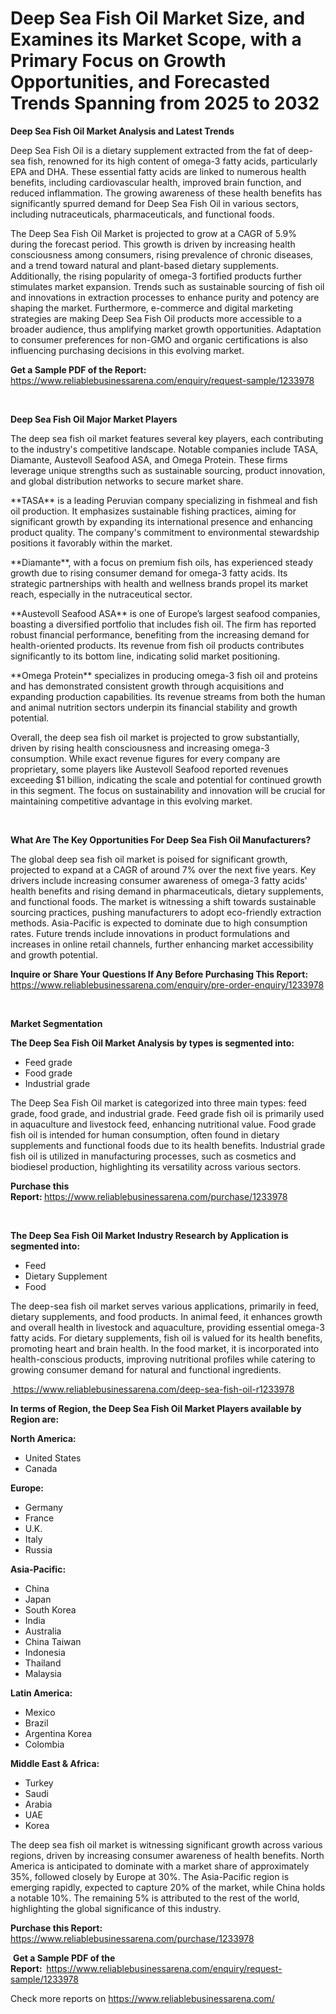 <p><h1>Deep Sea Fish Oil Market Size, and Examines its Market Scope, with a Primary Focus on Growth Opportunities, and Forecasted Trends Spanning from 2025 to 2032</h1></p><p><strong>Deep Sea Fish Oil Market Analysis and Latest Trends</strong></p>
<p><p>Deep Sea Fish Oil is a dietary supplement extracted from the fat of deep-sea fish, renowned for its high content of omega-3 fatty acids, particularly EPA and DHA. These essential fatty acids are linked to numerous health benefits, including cardiovascular health, improved brain function, and reduced inflammation. The growing awareness of these health benefits has significantly spurred demand for Deep Sea Fish Oil in various sectors, including nutraceuticals, pharmaceuticals, and functional foods.</p><p>The Deep Sea Fish Oil Market is projected to grow at a CAGR of 5.9% during the forecast period. This growth is driven by increasing health consciousness among consumers, rising prevalence of chronic diseases, and a trend toward natural and plant-based dietary supplements. Additionally, the rising popularity of omega-3 fortified products further stimulates market expansion. Trends such as sustainable sourcing of fish oil and innovations in extraction processes to enhance purity and potency are shaping the market. Furthermore, e-commerce and digital marketing strategies are making Deep Sea Fish Oil products more accessible to a broader audience, thus amplifying market growth opportunities. Adaptation to consumer preferences for non-GMO and organic certifications is also influencing purchasing decisions in this evolving market.</p></p>
<p><strong>Get a Sample PDF of the Report:&nbsp;</strong> <a href="https://www.reliablebusinessarena.com/enquiry/request-sample/1233978?utm_campaign=2530&utm_medium=2&utm_source=Github&utm_content=ia&utm_term=02042025&utm_id=deep-sea-fish-oil">https://www.reliablebusinessarena.com/enquiry/request-sample/1233978</a></p>
<p>&nbsp;</p>
<p><strong>Deep Sea Fish Oil Major Market Players</strong></p>
<p><p>The deep sea fish oil market features several key players, each contributing to the industry's competitive landscape. Notable companies include TASA, Diamante, Austevoll Seafood ASA, and Omega Protein. These firms leverage unique strengths such as sustainable sourcing, product innovation, and global distribution networks to secure market share.</p><p>**TASA** is a leading Peruvian company specializing in fishmeal and fish oil production. It emphasizes sustainable fishing practices, aiming for significant growth by expanding its international presence and enhancing product quality. The company's commitment to environmental stewardship positions it favorably within the market.</p><p>**Diamante**, with a focus on premium fish oils, has experienced steady growth due to rising consumer demand for omega-3 fatty acids. Its strategic partnerships with health and wellness brands propel its market reach, especially in the nutraceutical sector.</p><p>**Austevoll Seafood ASA** is one of Europe’s largest seafood companies, boasting a diversified portfolio that includes fish oil. The firm has reported robust financial performance, benefiting from the increasing demand for health-oriented products. Its revenue from fish oil products contributes significantly to its bottom line, indicating solid market positioning.</p><p>**Omega Protein** specializes in producing omega-3 fish oil and proteins and has demonstrated consistent growth through acquisitions and expanding production capabilities. Its revenue streams from both the human and animal nutrition sectors underpin its financial stability and growth potential.</p><p>Overall, the deep sea fish oil market is projected to grow substantially, driven by rising health consciousness and increasing omega-3 consumption. While exact revenue figures for every company are proprietary, some players like Austevoll Seafood reported revenues exceeding $1 billion, indicating the scale and potential for continued growth in this segment. The focus on sustainability and innovation will be crucial for maintaining competitive advantage in this evolving market.</p></p>
<p>&nbsp;</p>
<p><strong>What Are The Key Opportunities For Deep Sea Fish Oil Manufacturers?</strong></p>
<p><p>The global deep sea fish oil market is poised for significant growth, projected to expand at a CAGR of around 7% over the next five years. Key drivers include increasing consumer awareness of omega-3 fatty acids' health benefits and rising demand in pharmaceuticals, dietary supplements, and functional foods. The market is witnessing a shift towards sustainable sourcing practices, pushing manufacturers to adopt eco-friendly extraction methods. Asia-Pacific is expected to dominate due to high consumption rates. Future trends include innovations in product formulations and increases in online retail channels, further enhancing market accessibility and growth potential.</p></p>
<p><strong>Inquire or Share Your Questions If Any Before Purchasing This Report:</strong> <a href="https://www.reliablebusinessarena.com/enquiry/pre-order-enquiry/1233978?utm_campaign=2530&utm_medium=2&utm_source=Github&utm_content=ia&utm_term=02042025&utm_id=deep-sea-fish-oil">https://www.reliablebusinessarena.com/enquiry/pre-order-enquiry/1233978</a></p>
<p>&nbsp;</p>
<p><strong>Market Segmentation</strong></p>
<p><strong>The Deep Sea Fish Oil Market Analysis by types is segmented into:</strong></p>
<p><ul><li>Feed grade</li><li>Food grade</li><li>Industrial grade</li></ul></p>
<p><p>The Deep Sea Fish Oil market is categorized into three main types: feed grade, food grade, and industrial grade. Feed grade fish oil is primarily used in aquaculture and livestock feed, enhancing nutritional value. Food grade fish oil is intended for human consumption, often found in dietary supplements and functional foods due to its health benefits. Industrial grade fish oil is utilized in manufacturing processes, such as cosmetics and biodiesel production, highlighting its versatility across various sectors.</p></p>
<p><strong>Purchase this Report:&nbsp;</strong><a href="https://www.reliablebusinessarena.com/purchase/1233978?utm_campaign=2530&utm_medium=2&utm_source=Github&utm_content=ia&utm_term=02042025&utm_id=deep-sea-fish-oil">https://www.reliablebusinessarena.com/purchase/1233978</a></p>
<p>&nbsp;</p>
<p><strong>The Deep Sea Fish Oil Market Industry Research by Application is segmented into:</strong></p>
<p><ul><li>Feed</li><li>Dietary Supplement</li><li>Food</li></ul></p>
<p><p>The deep-sea fish oil market serves various applications, primarily in feed, dietary supplements, and food products. In animal feed, it enhances growth and overall health in livestock and aquaculture, providing essential omega-3 fatty acids. For dietary supplements, fish oil is valued for its health benefits, promoting heart and brain health. In the food market, it is incorporated into health-conscious products, improving nutritional profiles while catering to growing consumer demand for natural and functional ingredients.</p></p>
<p><a href="https://www.reliablebusinessarena.com/deep-sea-fish-oil-r1233978?utm_campaign=2530&utm_medium=2&utm_source=Github&utm_content=ia&utm_term=02042025&utm_id=deep-sea-fish-oil">&nbsp;https://www.reliablebusinessarena.com/deep-sea-fish-oil-r1233978</a></p>
<p><strong>In terms of Region, the Deep Sea Fish Oil Market Players available by Region are:</strong></p>
<p>
    <p> <strong> North America: </strong>
        <ul>
            <li>United States</li>
            <li>Canada</li>
        </ul>
        </p> 
    <p> <strong> Europe: </strong>
        <ul>
            <li>Germany</li>
            <li>France</li>
            <li>U.K.</li>
            <li>Italy</li>
            <li>Russia</li>
        </ul>
        </p> 
    <p> <strong> Asia-Pacific: </strong>
        <ul>
            <li>China</li>
            <li>Japan</li>
            <li>South Korea</li>
            <li>India</li>
            <li>Australia</li>
            <li>China Taiwan</li>
            <li>Indonesia</li>
            <li>Thailand</li>
            <li>Malaysia</li>
        </ul>
        </p> 
    <p> <strong> Latin America: </strong>
        <ul>
            <li>Mexico</li>
            <li>Brazil</li>
            <li>Argentina Korea</li>
            <li>Colombia</li>
        </ul>
        </p> 
    <p> <strong> Middle East & Africa: </strong>
        <ul>
            <li>Turkey</li>
            <li>Saudi</li>
            <li>Arabia</li>
            <li>UAE</li>
            <li>Korea</li>
        </ul>
    </p>
    </p>
<p><p>The deep sea fish oil market is witnessing significant growth across various regions, driven by increasing consumer awareness of health benefits. North America is anticipated to dominate with a market share of approximately 35%, followed closely by Europe at 30%. The Asia-Pacific region is emerging rapidly, expected to capture 20% of the market, while China holds a notable 10%. The remaining 5% is attributed to the rest of the world, highlighting the global significance of this industry.</p></p>
<p><strong>Purchase this Report: </strong><a href="https://www.reliablebusinessarena.com/purchase/1233978?utm_campaign=2530&utm_medium=2&utm_source=Github&utm_content=ia&utm_term=02042025&utm_id=deep-sea-fish-oil">https://www.reliablebusinessarena.com/purchase/1233978</a></p>
<p>&nbsp;<strong>Get a Sample PDF of the Report:&nbsp;&nbsp;</strong><a href="https://www.reliablebusinessarena.com/enquiry/request-sample/1233978?utm_campaign=2530&utm_medium=2&utm_source=Github&utm_content=ia&utm_term=02042025&utm_id=deep-sea-fish-oil">https://www.reliablebusinessarena.com/enquiry/request-sample/1233978</a></p>
<p><strong></strong></p>
<p>Check more reports on <a href="https://www.reliablebusinessarena.com/?utm_campaign=2530&utm_medium=2&utm_source=Github&utm_content=ia&utm_term=02042025&utm_id=deep-sea-fish-oil">https://www.reliablebusinessarena.com/</a></p>